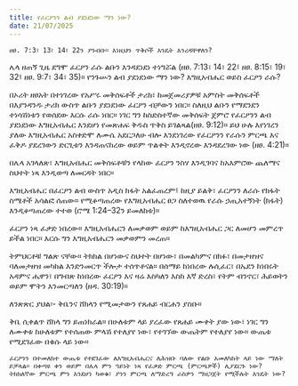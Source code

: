 ```yaml
---
title: የፈርዖንን ልብ ያደነደነው ማን ነው?
date: 21/07/2025
---
```




`ዘፀ. 7:3፣ 13፣ 14፣ 22ን ያንብቡ። እነዚህን ጥቅሶች እንዴት እንረዳቸዋለን?`


ሌላ ዘጠኝ ጊዜ ደግሞ ፈርዖን ራሱ ልቡን እንዳደነደነ ተነግሯል (ዘፀ. 7:13፣ 14፣ 22፤ ዘፀ. 8:15፣ 19፣ 32፤ ዘፀ. 9:7፣ 34፣ 35)። የንጉሡን ልብ ያደነደነው ማን ነው? እግዚአብሔር ወይስ ፈርዖን ራሱ?

በኦሪት ዘፀአት በተነገረው የአሥሩ መቅሰፍቶች ታሪክ፣ ከመጀመሪያዎቹ አምስት መቅሰፍቶች በእያንዳንዱ ታሪክ ውስጥ ልቡን ያደነደነው ፈርዖን ብቻውን ነበር። ስለዚህ ልቡን የማደንደን ተነሳሽነቱን የወሰደው እርሱ ራሱ ነበር። ነገር ግን ከስድስተኛው መቅሰፍት ጀምሮ የፈርዖንን ልብ ያደነደነው እግዚአብሔር እንደሆነ የመጽሐፍ ቅዱስ ጥቅስ ይገልጻል(ዘፀ. 9:12)። ይህ ሁሉ እየነገረን ያለው እግዚአብሔር አስቀድሞ ለሙሴ አደርጋለሁ ብሎ እንደነገረው የፈርዖንን የራሱን ምርጫ እና ፈቅዶ ያደረገውን ድርጊቱን እንዳጠናከረው ወይም ጥልቀት እንዲኖረው እንዳደረገው ነው (ዘፀ. 4:21)።

በሌላ አገላለጽ፣ እግዚአብሔር መቅሰፍቶቹን የላከው ፈርዖን ንስሃ እንዲገባና ከአእምሮው ጨለማና ስህተት ነጻ እንዲወጣ ለመርዳት ነበር።

እግዚአብሔር በፈርዖን ልብ ውስጥ አዲስ ክፋት አልፈጠረም፤ ከዚያ ይልቅ፣ ፈርዖንን ለራሱ የክፋት ስሜቶች አሳልፎ ሰጠው። የሚቆጣጠረው የእግዚአብሔር ፀጋ ስለተወዉ የራሱ ኃጢአተኝነት (ክፋት) እንዲቆጣጠረው ተተወ (ሮሜ 1:24–32ን ይመለከቱ)።

ፈርዖን ነጻ ፈቃድ ነበረው። እግዚአብሔርን ለመቃወም ወይም ከእግዚአብሔር ጋር ለመሆን መምረጥ ይችል ነበር። እርሱ ግን እግዚአብሔርን መቃወምን መረጠ።

ትምህርቶቹ ግልጽ ናቸው። ትክክል በሆነውና ስህተት በሆነው፣ በመልካምና በክፉ፣ በመታዘዝና ባለመታዘዝ መካከል እንድንመርጥ ችሎታ ተሰጥቶናል። በሰማይ ከነበረው ሉሲፈር፣ በኤደን ከነበሩት አዳምና ሔዋን፣ በግብጽ ከነበረው ፈርዖን እና ዛሬ እስካለን እስከ እኛ ድረስ፣ የትም ብንኖር፣ ሕይወትን ወይም ሞትን እንመርጣለን (ዘዳ. 30:19)።

ለንጽጽር ያህል፡- ቅቤንና ሸክላን የሚመታውን የጸሐይ ብርሐን ያስቡ።

ቅቤ ሲቀልጥ ሸክላ ግን ይጠነክራል። በሁለቱም ላይ ያረፈው የጸሐይ ሙቀት ያው ነው፣ ነገር ግን ለሙቀቱ ከሁለቱም የተሰጠው ምላሽ የተለያየ ነው፣ የተገኘው ውጤትም የተለያየ ነው። ውጤቱ የሚደገፈው በቁሱ ላይ ነው።

`ፈርዖንን በተመለከተ ውጤቱ የተደገፈው ለእግዚአብሔርና ለሕዝቡ ባለው የልቡ አመለካከት ላይ ነው ማለት ይቻላል። በቀጣዩ ቀን ወይም በሌላ ምን ዓይነት ነጻ የፈቃድ ምርጫ (ምርጫዎች) ሊያደርጉ ነው? ትክክለኛው ምርጫ ምን እንደሆነ ካወቁ፣ ያንን ምርጫ ለማድረግ ራስዎን ማዘጋጀት የሚችሉት እንዴት ነው?`
